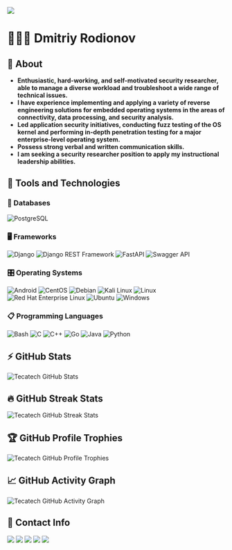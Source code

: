 ![](https://komarev.com/ghpvc/?username=tecatech)

# 👨🏻‍💻 Dmitriy Rodionov

## 💬 About

* **Enthusiastic, hard-working, and self-motivated security researcher, able to manage a diverse workload and troubleshoot a wide range of technical issues.**
* **I have experience implementing and applying a variety of reverse engineering solutions for embedded operating systems in the areas of connectivity, data processing, and security analysis.**
* **Led application security initiatives, conducting fuzz testing of the OS kernel and performing in-depth penetration testing for a major enterprise-level operating system.**
* **Possess strong verbal and written communication skills.**
* **I am seeking a security researcher position to apply my instructional leadership abilities.**

## 🤖 Tools and Technologies

### 💾 Databases

![PostgreSQL](https://img.shields.io/badge/postgresql-316192?style=for-the-badge&logo=postgresql&logoColor=white)

### 🖥️ Frameworks

![Django](https://img.shields.io/badge/django-092e20?style=for-the-badge&logo=django&logoColor=white)
![Django REST Framework](https://img.shields.io/badge/django-rest-ff1709?style=for-the-badge&logo=django&logoColor=white&color=ff1709&labelColor=gray)
![FastAPI](https://img.shields.io/badge/fastapi-005571?style=for-the-badge&logo=fastapi)
![Swagger API](https://img.shields.io/badge/swagger-clojure?style=for-the-badge&logo=swagger&logoColor=white)

### 🎛️ Operating Systems

![Android](https://img.shields.io/badge/android-3ddc84?style=for-the-badge&logo=android&logoColor=white)
![CentOS](https://img.shields.io/badge/centos-002260?style=for-the-badge&logo=centos&logoColor=f0f0f0)
![Debian](https://img.shields.io/badge/debian-d70a53?style=for-the-badge&logo=debian&logoColor=white)
![Kali Linux](https://img.shields.io/badge/kali%20linux-268bee?style=for-the-badge&logo=kalilinux&logoColor=white)
![Linux](https://img.shields.io/badge/linux-fcc624?style=for-the-badge&logo=linux&logoColor=black)
![Red Hat Enterprise Linux](https://img.shields.io/badge/red%20hat%20enterprise%20linux-ee0000?style=for-the-badge&logo=redhat&logoColor=white)
![Ubuntu](https://img.shields.io/badge/ubuntu-e95420?style=for-the-badge&logo=ubuntu&logoColor=white)
![Windows](https://img.shields.io/badge/windows-0078d6?style=for-the-badge&logo=windows&logoColor=white)

### 📋 Programming Languages

![Bash](https://img.shields.io/badge/bash-4d4d4d?style=for-the-badge&logo=gnu-bash&logoColor=white)
![C](https://img.shields.io/badge/c-00599c?style=for-the-badge&logo=c&logoColor=white)
![C++](https://img.shields.io/badge/c++-00599c?style=for-the-badge&logo=c%2B%2B&logoColor=white)
![Go](https://img.shields.io/badge/go-00add8?style=for-the-badge&logo=go&logoColor=white)
![Java](https://img.shields.io/badge/java-ed8b00?style=for-the-badge&logo=java&logoColor=white)
![Python](https://img.shields.io/badge/python-3670a0?style=for-the-badge&logo=python&logoColor=ffdd54)

## ⚡ GitHub Stats

![Tecatech GitHub Stats](https://github-readme-stats.vercel.app/api?username=tecatech&show_icons=true&theme=merko)

## 🔥 GitHub Streak Stats

![Tecatech GitHub Streak Stats](https://github-readme-streak-stats.herokuapp.com/?user=tecatech&theme=merko)

## 🏆 GitHub Profile Trophies

![Tecatech GitHub Profile Trophies](https://github-profile-trophy.vercel.app/?username=tecatech&layout=compact&theme=algolia)

## 📈 GitHub Activity Graph
![Tecatech GitHub Activity Graph](https://github-readme-activity-graph.cyclic.app/graph?username=tecatech&theme=merko)

## 📱 Contact Info

<a href = "https://discordapp.com/users/586835660141494272"><img src = "https://img.shields.io/badge/discord-5865f2?style=for-the-badge&logo=discord&logoColor=white"></a>
<a href = "https://github.com/tecatech"><img src = "https://img.shields.io/badge/github-121011?style=for-the-badge&logo=github&logoColor=white"></a>
<a href = "https://www.instagram.com/tecatech_alpha/"><img src = "https://img.shields.io/badge/instagram-e4405f?style=for-the-badge&logo=instagram&logoColor=white"></a>
<a href = "https://www.linkedin.com/in/tecatech/?locale=en_US"><img src = "https://img.shields.io/badge/linkedin-0077b5?style=for-the-badge&logo=linkedin&logoColor=white"></a>
<a href = "https://t.me/tecatexx"><img src = "https://img.shields.io/badge/telegram-2ca5e0?style=for-the-badge&logo=telegram&logoColor=white"></a>
